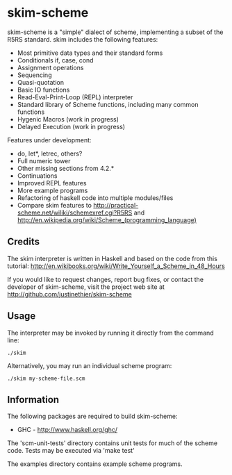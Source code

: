 skim-scheme
===========
skim-scheme is a "simple" dialect of scheme, implementing a subset of the R5RS standard. skim includes the following features:

- Most primitive data types and their standard forms
- Conditionals if, case, cond
- Assignment operations
- Sequencing
- Quasi-quotation
- Basic IO functions
- Read-Eval-Print-Loop (REPL) interpreter
- Standard library of Scheme functions, including many common functions
- Hygenic Macros (work in progress)
- Delayed Execution (work in progress)

Features under development:

- do, let*, letrec, others?
- Full numeric tower
- Other missing sections from 4.2.*
- Continuations
- Improved REPL features
- More example programs
- Refactoring of haskell code into multiple modules/files
- Compare skim features to <http://practical-scheme.net/wiliki/schemexref.cgi?R5RS> and <http://en.wikipedia.org/wiki/Scheme_(programming_language)>

Credits
-------

The skim interpreter is written in Haskell and based on the code from this tutorial: <http://en.wikibooks.org/wiki/Write_Yourself_a_Scheme_in_48_Hours>

If you would like to request changes, report bug fixes, or contact the developer of skim-scheme, visit the project web site at <http://github.com/justinethier/skim-scheme>

Usage
-----

The interpreter may be invoked by running it directly from the command line:

    ./skim

Alternatively, you may run an individual scheme program:

    ./skim my-scheme-file.scm


Information
------------

The following packages are required to build skim-scheme:

- GHC - http://www.haskell.org/ghc/

The 'scm-unit-tests' directory contains unit tests for much of the scheme code. Tests may be executed via 'make test'

The examples directory contains example scheme programs.
